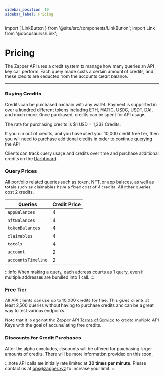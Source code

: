 ```yaml
---
sidebar_position: 10
sidebar_label: Pricing
---
```


import { LinkButton } from '@site/src/components/LinkButton';
import Link from '@docusaurus/Link';

# Pricing

The Zapper API uses a credit system to manage how many queries an API key can perform. Each query made costs a certain amount of credits, and these credits are deducted from the accounts credit balance.

---

### Buying Credits

Credits can be purchased onchain with any wallet. Payment is supported in over a hundred different tokens including ETH, MATIC, USDC, USDT, DAI, and much more. Once purchased, credits can be spent for API usage. 

The rate for purchasing credits is $1 USD = 1,333 Credits.


If you run out of credits, and you have used your 10,000 credit free tier, then you will need to purchase additional credits in order to continue querying the API.

Clients can track query usage and credits over time and purchase additional credits on the [Dashboard](/dashboard).

### Query Prices

All portfolio related queries such as token, NFT, or app balaces, as well as totals such as claimables have a fixed cost of 4 credits. All other queries cost 2 credits.

| Queries | Credit Price |
| ----------- | ----------- |
| `appBalances` | 4 | 
| `nftBalances` | 4 | 
| `tokenBalances` | 4 | 
| `claimables` | 4 | 
| `totals` | 4 | 
| `account` | 2 | 
| `accountsTimeline` | 2 | 

:::info
When making a query, each address counts as 1 query, even if multiple addresses are bundled into 1 call.
:::

### Free Tier

All API clients can use up to 10,000 credits for free. This gives clients at least 2,500 queries without having to purchase credits and can be a great way to test various endpoints.


Note that it is against the Zapper API [Terms of Service](https://zapper.xyz/docs/api-terms-of-use.pdf) to create multiple API Keys with the goal of accumulating free credits.


<LinkButton href="./dashboard" type="primary" buttonCopy="Get Started" />


### Discounts for Credit Purchases

After the alpha concludes, discounts will be offered for purchasing larger amounts of credits. There will be more information provided on this soon.

:::note
API calls are initially rate limited at **30 times per minute**. Please contact us at ops@zapper.xyz to increase your limit.
:::